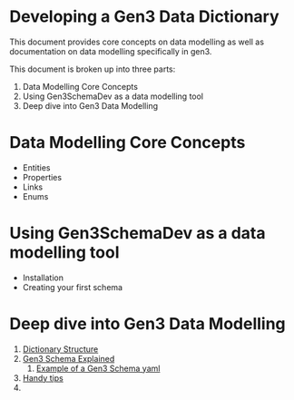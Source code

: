 # Developing a Gen3 Data Dictionary

This document provides core concepts on data modelling as well as documentation on data modelling specifically in gen3. 

This document is broken up into three parts:
1. Data Modelling Core Concepts
2. Using Gen3SchemaDev as a data modelling tool
3. Deep dive into Gen3 Data Modelling


# Data Modelling Core Concepts
- Entities
- Properties
- Links
- Enums


# Using Gen3SchemaDev as a data modelling tool
- Installation
- Creating your first schema


# Deep dive into Gen3 Data Modelling
1. [Dictionary Structure](dictionary_structure.md)
2. [Gen3 Schema Explained](schemas.md)
   1. [Example of a Gen3 Schema yaml](explainer_schema.yaml)
3. [Handy tips](handy_tips.md)
4. 
